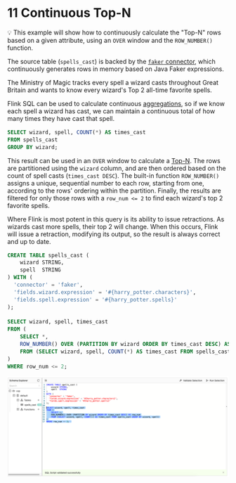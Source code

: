 # 11 Continuous Top-N

:bulb: This example will show how to continuously calculate the "Top-N" rows based on a given attribute, using an `OVER` window and the `ROW_NUMBER()` function.

The source table (`spells_cast`) is backed by the [`faker` connector](https://github.com/knaufk/flink-faker), which continuously generates rows in memory based on Java Faker expressions.

The Ministry of Magic tracks every spell a wizard casts throughout Great Britain and wants to know every wizard's Top 2 all-time favorite spells. 

Flink SQL can be used to calculate continuous [aggregations](../03/03_group_by.md), so if we know
each spell a wizard has cast, we can maintain a continuous total of how many times they have cast that spell. 

```sql
SELECT wizard, spell, COUNT(*) AS times_cast
FROM spells_cast
GROUP BY wizard;
```

This result can be used in an `OVER` window to calculate a [Top-N](https://docs.ververica.com/user_guide/sql_development/queries.html#top-n).
The rows are partitioned using the `wizard` column, and are then ordered based on the count of spell casts (`times_cast DESC`). 
The built-in function `ROW_NUMBER()` assigns a unique, sequential number to each row, starting from one, according to the rows' ordering within the partition.
Finally, the results are filtered for only those rows with a `row_num <= 2` to find each wizard's top 2 favorite spells. 

Where Flink is most potent in this query is its ability to issue retractions.
As wizards cast more spells, their top 2 will change. 
When this occurs, Flink will issue a retraction, modifying its output, so the result is always correct and up to date. 


```sql
CREATE TABLE spells_cast (
    wizard STRING,
    spell  STRING
) WITH (
  'connector' = 'faker',
  'fields.wizard.expression' = '#{harry_potter.characters}',
  'fields.spell.expression' = '#{harry_potter.spells}'
);

SELECT wizard, spell, times_cast
FROM (
    SELECT *,
    ROW_NUMBER() OVER (PARTITION BY wizard ORDER BY times_cast DESC) AS row_num
    FROM (SELECT wizard, spell, COUNT(*) AS times_cast FROM spells_cast GROUP BY wizard, spell)
)
WHERE row_num <= 2;  
```

![11_top_n](11_top_n.png)

